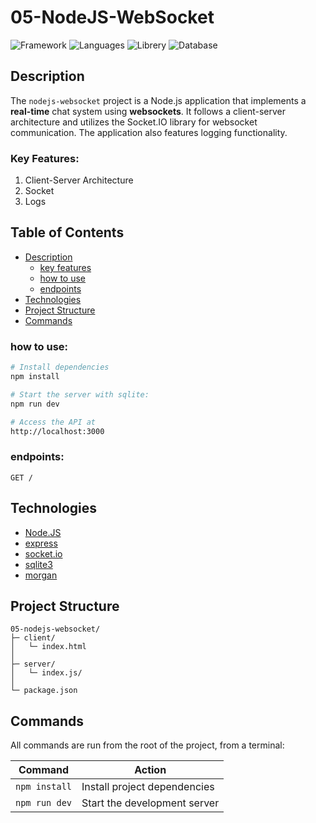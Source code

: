 # 05-NodeJS-WebSocket
![Framework](https://img.shields.io/badge/Express-141414?&logo=express&logoColor=white&labelColor=339933)
![Languages](https://img.shields.io/badge/JavaScript-141414?&logo=javascript&logoColor=white&labelColor=F7DF1E)
![Librery](https://img.shields.io/badge/Socket.IO-141414?&logo=socketdotio&logoColor=white&labelColor=010101)
![Database](https://img.shields.io/badge/SQLite-141414?&logo=sqlite&logoColor=white&labelColor=003B57)

<!-- ## Preview
![001-specex](../assets/001-spacex.jpg) -->

## Description

The `nodejs-websocket` project is a Node.js application that implements a **real-time** chat system using **websockets**. It follows a client-server architecture and utilizes the Socket.IO library for websocket communication. The application also features logging functionality.

### Key Features:

1. Client-Server Architecture
1. Socket
1. Logs

## Table of Contents

- [Description](#description)
  - [key features](#key-features)
  - [how to use](#how-to-use)
  - [endpoints](#endpoints)
- [Technologies](#technologies)
- [Project Structure](#project-structure)
- [Commands](#commands)


### how to use:
```bash
# Install dependencies
npm install

# Start the server with sqlite: 
npm run dev

# Access the API at
http://localhost:3000
```

### endpoints:
```http
GET /
```

## Technologies

- [Node.JS](https://nodejs.org/en)
- [express](https://expressjs.com/)
- [socket.io](https://npmjs.com/package/socket.io)
- [sqlite3](https://npmjs.com/package/sqlite3)
- [morgan](https://npmjs.com/package/morgan)

## Project Structure

```
05-nodejs-websocket/
├─ client/
│   └─ index.html
│
├─ server/
│   └─ index.js/
│
└─ package.json

```

## Commands

All commands are run from the root of the project, from a terminal:

| Command                  | Action |
| -------------------------| ------ |
| `npm install`            | Install project dependencies |
| `npm run dev`            | Start the development server |
